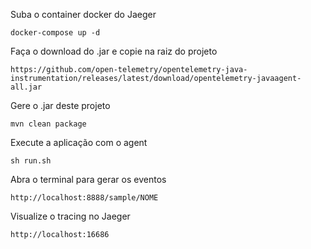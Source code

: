 Suba o container docker do Jaeger
```
docker-compose up -d
```


Faça o download do .jar e copie na raiz do projeto
```
https://github.com/open-telemetry/opentelemetry-java-instrumentation/releases/latest/download/opentelemetry-javaagent-all.jar
```

Gere o .jar deste projeto
```
mvn clean package
```

Execute a aplicação com o agent
```
sh run.sh
```

Abra o terminal para gerar os eventos
```
http://localhost:8888/sample/NOME
```

Visualize o tracing no Jaeger
```
http://localhost:16686
```